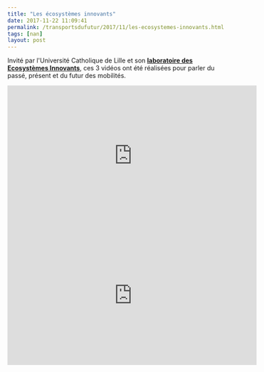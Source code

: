 ```yaml
---
title: "Les écosystèmes innovants"
date: 2017-11-22 11:09:41
permalink: /transportsdufutur/2017/11/les-ecosystemes-innovants.html
tags: [nan]
layout: post
---
```


Invité par l'Université Catholique de Lille et son <a href="http://www.univ-catholille.fr/ebooks/ecosystemes%20innovants/index.html" target="_blank" rel="noopener"><strong>laboratoire des Ecosystèmes Innovants</strong></a>, ces 3 vidéos ont été réalisées pour parler du passé, présent et du futur des mobilités.



<iframe width="560" height="315" src="https://www.youtube.com/embed/pqW8ctJxIiE" frameborder="0" allowfullscreen></iframe>



<iframe width="560" height="315" src="https://www.youtube.com/embed/dSIdmOdLtBY" frameborder="0" allowfullscreen></iframe>
